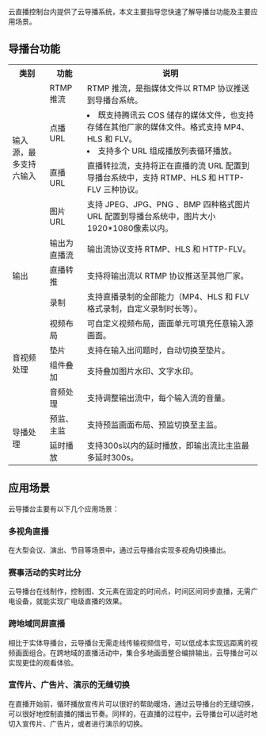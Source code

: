 云直播控制台内提供了云导播系统，本文主要指导您快速了解导播台功能及主要应用场景。


##  导播台功能
<table>
<tr><th style="width:15%">类别</th> <th style="width:15%">功能</th><th>说明</td> 
</tr><tr>
<td rowspan="4">输入源，最多支持六输入</td>
<td>RTMP 推流</td>
<td>RTMP 推流，是指媒体文件以 RTMP 协议推送到导播台系统。</td>
</tr><tr>
<td>点播 URL</td>
<td><li>既支持腾讯云 COS 储存的媒体文件，也支持存储在其他厂家的媒体文件。格式支持 MP4、HLS 和 FLV。</li><li>支持多个 URL 组成播放列表循环播放。</li></td>
 </tr><tr>
<td>直播 URL</td> 
<td>直播转拉流，支持将正在直播的流 URL 配置到导播台系统中，支持 RTMP、HLS 和 HTTP-FLV 三种协议。</td> 
</tr><tr>
<td>图片 URL</td> 
<td>支持 JPEG、JPG、PNG 、BMP 四种格式图片 URL 配置到导播台系统中，图片大小1920*1080像素以内。</td> 
</tr><tr>
<td rowspan="3">输出</td>
<td>输出为直播流</td>
<td>输出流协议支持 RTMP、HLS 和 HTTP-FLV。</td>
</tr><tr>
<td>直播转推</td>
<td>支持将输出流以 RTMP 协议推送至其他厂家。</td>
 </tr><tr>
<td>录制</td> 
<td>支持直播录制的全部能力（MP4、HLS 和 FLV 格式录制，自定义录制时长等）。</td> 
</tr><tr>
<td rowspan="4">音视频处理</td>
<td>视频布局</td>
<td>可自定义视频布局，画面单元可填充任意输入源画面。</td>
</tr><tr>
<td>垫片</td>
<td>支持在输入出问题时，自动切换至垫片。</td>
</tr><tr>
<td>组件叠加</td> 
<td>支持叠加图片水印、文字水印。</td> 
</tr><tr>
<td>音频处理</td> 
<td>支持调整输出流中，每个输入流的音量。</td> 
</tr><tr>
<td rowspan="2">导播处理</td>
<td>预监、主监</td>
<td>支持预监画面布局、预监切换至主监。</td>
</tr><tr>
<td>延时播放</td>
<td>支持300s以内的延时播放，即输出流比主监最多延时300s。</td>
</tr></table>


## 应用场景
云导播台主要有以下几个应用场景：
### 多视角直播
在大型会议、演出、节目等场景中，通过云导播台实现多视角切换播出。

### 赛事活动的实时比分
云导播台在线制作，控制图、文元素在固定的时间点，时间区间同步直播，无需广电设备，就能实现广电级直播的效果。

### 跨地域同屏直播
相比于实体导播台，云导播台无需走线传输视频信号，可以低成本实现远距离的视频画面组合。在跨地域的直播活动中，集合多地画面整合编排输出，云导播台可以实现更佳的观看体验。

### 宣传片、广告片、演示的无缝切换
在直播开始前，循环播放宣传片可以很好的帮助暖场，通过云导播台的无缝切换，可以很好地控制直播的播出节奏。同样的，在直播的过程中，云导播台可以适时地切入宣传片、广告片，或者进行演示的切换。




